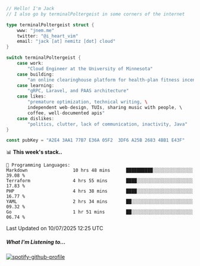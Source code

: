```go
// Hello! I'm Jack
// I also go by terminalPoltergeist in some corners of the internet

type terminalPoltergeist struct {
    www: "jnem.me"
    twitter: "@i_heart_vim"
    email: "jack [at] nemitz [dot] cloud"
}

switch terminalPoltergeist {
    case work:
        "Cloud Engineer at the University of Minnesota"
    case building:
        "an online clearinghouse platform for health-plan fitness incentive programs"
    case learning:
        "gRPC, Laravel, and PAAS architecture"
    case likes:
        "premature optimization, technical writing, \
        independent web-design, TUIs, sharing music with people, \
        coffee, well-documented apis"
    case dislikes:
        "politics, clutter, lack of communication, inactivity, Java"
}

const pubKey = "A2E4 3AA1 77B7 E36A 05F2  3DF6 A25B 2683 4BB1 E43F"
```

<!--START_SECTION:waka-->
📊 **This week's stack..** 

```text
💬 Programming Languages: 
Markdown                 10 hrs 48 mins      ██████████░░░░░░░░░░░░░░░   39.08 % 
Terraform                4 hrs 55 mins       ████░░░░░░░░░░░░░░░░░░░░░   17.83 % 
PHP                      4 hrs 38 mins       ████░░░░░░░░░░░░░░░░░░░░░   16.77 % 
YAML                     2 hrs 34 mins       ██░░░░░░░░░░░░░░░░░░░░░░░   09.32 % 
Go                       1 hr 51 mins        ██░░░░░░░░░░░░░░░░░░░░░░░   06.74 % 
```


 Last Updated on 10/07/2025 12:25 UTC
<!--END_SECTION:waka-->

##### What I'm Listening to...

[![spotify-github-profile](https://jnem.me/listening-item?maxAge=2592000)](https://jnem.me/listening)
